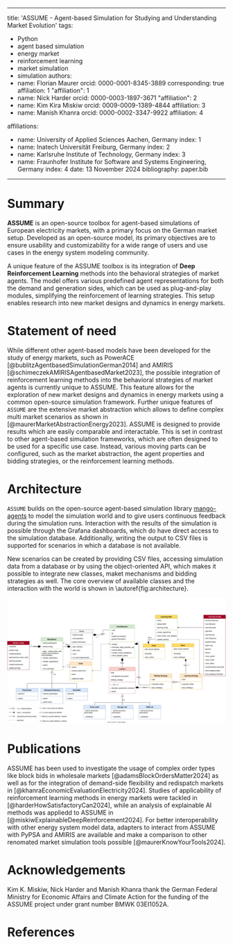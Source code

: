 <!--
SPDX-FileCopyrightText: ASSUME Developers

SPDX-License-Identifier: AGPL-3.0-or-later
-->

---
title: 'ASSUME - Agent-based Simulation for Studying and Understanding Market Evolution'
tags:
  - Python
  - agent based simulation
  - energy market
  - reinforcement learning
  - market simulation
  - simulation
authors:
  - name: Florian Maurer
    orcid: 0000-0001-8345-3889
    corresponding: true
    affiliation: 1
    "affiliation": 1
  - name: Nick Harder
    orcid: 0000-0003-1897-3671
    "affiliation": 2
  - name: Kim Kira Miskiw
    orcid: 0009-0009-1389-4844
    affiliation: 3
  - name: Manish Khanra
    orcid: 0000-0002-3347-9922
    affiliation: 4

affiliations:
 - name: University of Applied Sciences Aachen, Germany
   index: 1
 - name: Inatech Universität Freiburg, Germany
   index: 2
 - name: Karlsruhe Institute of Technology, Germany
   index: 3
 - name: Fraunhofer Institute for Software and Systems Engineering, Germany
   index: 4
date: 13 November 2024
bibliography: paper.bib
---

<!-- pandoc -s paper.md -o paper.pdf --bibliography paper.bib --csl=apa.csl --filter pandoc-citeproc --pdf-engine=xelatex-->

# Summary

**ASSUME** is an open-source toolbox for agent-based simulations of European electricity markets, with a primary focus on the German market setup. Developed as an open-source model, its primary objectives are to ensure usability and customizability for a wide range of users and use cases in the energy system modeling community.

A unique feature of the ASSUME toolbox is its integration of **Deep Reinforcement Learning** methods into the behavioral strategies of market agents. The model offers various predefined agent representations for both the demand and generation sides, which can be used as plug-and-play modules, simplifying the reinforcement of learning strategies. This setup enables research into new market designs and dynamics in energy markets.

# Statement of need

While different other agent-based models have been developed for the study of energy markets, such as PowerACE [@bublitzAgentbasedSimulationGerman2014] and AMIRIS [@schimeczekAMIRISAgentbasedMarket2023], the possible integration of reinforcement learning methods into the behavioral strategies of market agents is currently unique to ASSUME.
This feature allows for the exploration of new market designs and dynamics in energy markets using a common open-source simulation framework.
Further unique features of `ASSUME` are the extensive market abstraction which allows to define complex multi market scenarios as shown in [@maurerMarketAbstractionEnergy2023].
ASSUME is designed to provide results which are easily comparable and interactable.
This is set in contrast to other agent-based simulation frameworks, which are often designed to be used for a specific use case.
Instead, various moving parts can be configured, such as the market abstraction, the agent properties and bidding strategies, or the reinforcement learning methods.

# Architecture

`ASSUME` builds on the open-source agent-based simulation library [mango-agents](https://pypi.org/project/mango-agents/) to model the simulation world and to give users continuous feedback during the simulation runs.
Interaction with the results of the simulation is possible through the Grafana dashboards, which do have direct access to the simulation database.
Additionally, writing the output to CSV files is supported for scenarios in which a database is not available.

New scenarios can be created by providing CSV files, accessing simulation data from a database or by using the object-oriented API, which makes it possible to integrate new classes, maket mechanisms and bidding strategies as well.
The core overview of available classes and the interaction with the world is shown in \autoref{fig:architecture}.

![Basic Architecture of the ASSUME simulation\label{fig:architecture}](../docs/source/img/architecture.svg)

# Publications

ASSUME has been used to investigate the usage of complex order types like block bids in wholesale markets [@adamsBlockOrdersMatter2024] as well as for the integration of demand-side flexibility and redispatch markets in [@khanraEconomicEvaluationElectricity2024].
Studies of applicability of reinforcement learning methods in energy markets were tackled in [@harderHowSatisfactoryCan2024], while an analysis of explainable AI methods was appliedd to ASSUME in [@miskiwExplainableDeepReinforcement2024].
For better interoperability with other energy system model data, adapters to interact from ASSUME with PyPSA and AMIRIS are available and make a comparison to other renomated market simulation tools possible [@maurerKnowYourTools2024].

# Acknowledgements

Kim K. Miskiw, Nick Harder and Manish Khanra thank the German Federal Ministry for Economic Affairs and Climate Action for the funding of the ASSUME project under grant number BMWK 03EI1052A.

# References